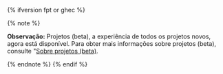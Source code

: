 {% ifversion fpt or ghec %}

{% note %}

**Observação:** Projetos (beta), a experiência de todos os projetos novos, agora está disponível. Para obter mais informações sobre projetos (beta), consulte "[Sobre projetos (beta)](/issues/trying-out-the-new-projects-experience/about-projects).

{% endnote %}
{% endif %}
